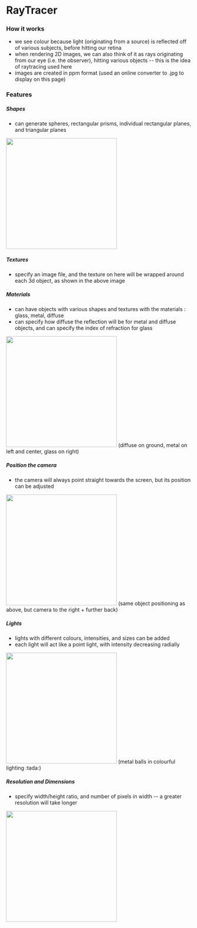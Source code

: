 # RayTracer

### How it works
* we see colour because light (originating from a source) is reflected off of various subjects, before hitting our retina
* when rendering 2D images, we can also think of it as rays originating from our eye (i.e. the observer), hitting various objects -- this is the idea of raytracing used here
* images are created in ppm format (used an online converter to .jpg to display on this page)

### Features

##### Shapes
* can generate spheres, rectangular prisms, individual rectangular planes, and triangular planes
<img src=https://user-images.githubusercontent.com/79111376/189561709-5e3f24ba-0bc5-4a49-81e4-f30c3e9adbb8.jpg width="300">

##### Textures
* specify an image file, and the texture on here will be wrapped around each 3d object, as shown in the above image

##### Materials
* can have objects with various shapes and textures with the materials : glass, metal, diffuse
* can specify how diffuse the reflection will be for metal and diffuse objects, and can specify the index of refraction for glass
<img src="https://user-images.githubusercontent.com/79111376/189561951-000827d3-9e7a-4846-991e-05ebc94fdc53.jpg" width="300">
(diffuse on ground, metal on left and center, glass on right)

##### Position the camera
* the camera will always point straight towards the screen, but its position can be adjusted
<img src="https://user-images.githubusercontent.com/79111376/189563092-fb82e59f-ca97-4642-aa80-662c867c58a5.jpg" width="300">
(same object positioning as above, but camera to the right + further back)

##### Lights
* lights with different colours, intensities, and sizes can be added
* each light will act like a point light, with intensity decreasing radially
<img src="https://user-images.githubusercontent.com/79111376/189562197-dbb8fd02-df89-44b3-abfc-93339c5b0869.jpg" width="300">
(metal balls in colourful lighting :tada:)

##### Resolution and Dimensions
* specify width/height ratio, and number of pixels in width -- a greater resolution will take longer
<img src="https://user-images.githubusercontent.com/79111376/189562512-696ce4f4-673f-4e8c-a25a-3e67c406ee48.jpg" height="300">
